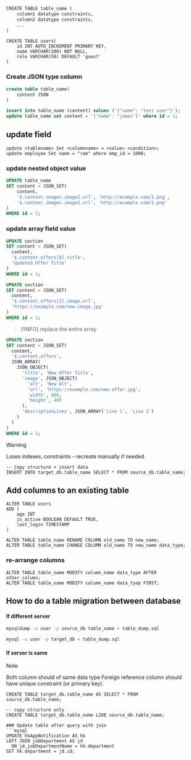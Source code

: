 ```txt
CREATE TABLE table_name (
	column1 datatype constraints,
	column2 datatype constraints,
	...
)
```

```mysql
CREATE TABLE users(
	id INT AUTO_INCREMENT PRIMARY KEY,
	name VARCHAR(100) NOT NULL,
	role VARCHAR(50) DEFAULT 'guest'
)
```

### Create JSON type column

```sql
create table table_name(
	content JSON
)
```

```sql
insert into table_name (content) values ('{"name": "test user"}');
update table_name set content = '{"name": "james"}' where id = 1;
```

## update field
```mysql
update <tablename> Set <columnname> = <value> <condition>;
update employee Set name = "ram" where emp_id = 1000;
```
### update nested object value
```sql
UPDATE table_name
SET content = JSON_SET(
	content,
	'$.content.images.image2.url', 'http://example.com/1.png',
	'$.content.images.image2.url', 'http://example.com/1.png'
)
WHERE id = 1;
```

### update array field value
```sql
UPDATE section
SET content = JSON_SET(
  content,
  '$.content.offers[0].title',
  'Updated Offer Title'
)
WHERE id = 1;

UPDATE section
SET content = JSON_SET(
  content,
  '$.content.offers[2].image.url',
  'https://example.com/new-image.jpg'
)
WHERE id = 1;

```

> [!INFO]
> replace the entire array
```sql
UPDATE section
SET content = JSON_SET(
  content,
  '$.content.offers',
  JSON_ARRAY(
    JSON_OBJECT(
      'title', 'New Offer Title',
      'image', JSON_OBJECT(
        'alt', 'New Alt',
        'url', 'https://example.com/new-offer.jpg',
        'width', 800,
        'height', 400
      ),
      'descriptionLines', JSON_ARRAY('Line 1', 'Line 2')
    )
  )
)
WHERE id = 1;
```

> [!WARNING]
> Loses indexes, constraints - recreate manually if needed.
```mysql
-- Copy structure + insert data
INSERT INTO target_db.table_name SELECT * FROM source_db.table_name;
```

## Add columns to an existing table
```mysql
ALTER TABLE users
ADD (
	age INT
	is_active BOOLEAN DEFAULT TRUE,
	last_login TIMESTAMP
)
```

```mysql
ALTER TABLE table_name RENAME COLUMN old_name TO new_name;
ALTER TABLE table_name CHANGE COLUMN old_name TO new_name data_type;

```
### re-arrange columns
```mysql
ALTER TABLE table_name MODIFY column_name data_type AFTER other_column;
ALTER TABLE table_name MODIFY column_name data_tyep FIRST;
```
## How to do a table migration between database

#### If different server
```bash
mysqldump -u user -p source_db table_name > table_dump.sql

```

```bash
mysql -u user -p target_db < table_dump.sql

```
#### If server is same

> [!NOTE]
> Both column should of same data type
> Foreign reference column should have unique constraint (or primary key).
```mysql
CREATE TABLE target_db.table_name AS SELECT * FROM source_db.table_name; 

-- copy structure only
CREATE TABLE target_db.table_name LIKE source_db.table_name;
 
### Update table after query with join
```mysql
UPDATE hkAppNotification AS hk
LEFT JOIN jobDepartment AS jd
  ON jd.jobDepartmentName = hk.department
SET hk.department = jd.id;
```
